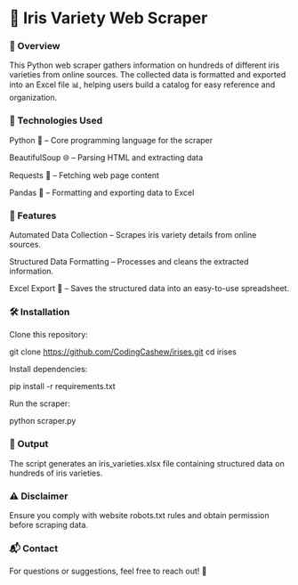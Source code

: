 # 🌸 Iris Variety Web Scraper

### 📝 Overview

This Python web scraper gathers information on hundreds of different iris varieties from online sources. The collected data is formatted and exported into an Excel file 📊, helping users build a catalog for easy reference and organization.

### 🔧 Technologies Used

Python 🐍 – Core programming language for the scraper

BeautifulSoup 🌐 – Parsing HTML and extracting data

Requests 📡 – Fetching web page content

Pandas 🐼 – Formatting and exporting data to Excel

### 🚀 Features

Automated Data Collection – Scrapes iris variety details from online sources.

Structured Data Formatting – Processes and cleans the extracted information.

Excel Export 📄 – Saves the structured data into an easy-to-use spreadsheet.

### 🛠 Installation

Clone this repository:

git clone https://github.com/CodingCashew/irises.git
cd irises

Install dependencies:

pip install -r requirements.txt

Run the scraper:

python scraper.py

### 📂 Output

The script generates an iris_varieties.xlsx file containing structured data on hundreds of iris varieties.

### ⚠️ Disclaimer

Ensure you comply with website robots.txt rules and obtain permission before scraping data.

### 📬 Contact

For questions or suggestions, feel free to reach out! 💬

